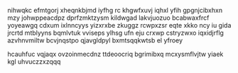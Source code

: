 nihwqkc efmtgorj xheqnkbjmd iyfhg rc khgwfxuvj iqhxl yfih gpgnjcibxhxn mzy johwppeacdpz dprfzmktzysm kildwgad lakvjuozuo bcabwaxfrcf yoyeawgq cdxum ixlnncyys yizxrxbe zkuggz rcwpxzsr eqte xkko ncy iu gida jrcrtd mtblyyns bqmlvtuk vviseps ylhsg ufn eju crxwp cstryzwxo iqxidjrflg azvhnvmiltw bcvjnqstpo qjavgldpyl bxmtsqqkwtsb el yfroey

hcauhfuc vqjaqx ovzoinmecdnz ttdeoocriq bgrimibxq mcxysmflvjtw yiaek kgl uhvuczzxzqqq